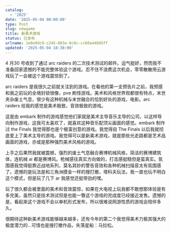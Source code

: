 ```yaml
---
catalog:
  - '2025'
date: '2025-05-04 00:00:00'
type: Post
slug: newgame
title: 新美术游戏
status: 已发布
urlname: 1e8e9dc9-c245-803e-8c8c-cc60a44b05ff
updated: '2025-05-04 18:38:00'
---
```


4 月30 号收到了通过 arc raiders 的二次技术测试的邮件。运气挺好，然而我不准备回家遗憾的不能完整体验这个游戏。忍不住不浪费这次机会，零零散散用云游戏玩了一会被这个游戏震惊到了。


arc raiders 是我很久之前就关注到的游戏。在看他的第一支预告片之前，我预感和我之前玩的全境封锁很像，pve 刷怪游戏。美术和风格世界观都很有特点，末世夹杂废土气息，很少有这种机械与末世融合的恰到好处的游戏，电影。arc raiders 给我的感觉是美术极致，音效极致的游戏。


这是由 embark 制作的游戏感觉他们家就是美术主导音乐主导的公司，以这样导向制作游戏，这我可太喜欢了，就喜欢这种音乐配顶尖画面的感觉。embark 制作过 the Finals 我觉得那也是个极富创意的游戏。我觉得自 The  Finals 以后我就彻底爱上了美术主导的游戏。我觉得可以是新美术游戏，就是那些光走路都是艺术品画面的游戏，亦或是那种强烈美术风格的游戏。


上手之后果然我就被震撼，强烈的废土气息融合赛博机械风格，简洁的赛博建筑体，连机械 ai 都是赛博风。枪械感往真实方向做的，打击感挺糙但是蛮真实。氛围感我觉得挺靠近战地系列，莫名其妙的警告音效和各种机械扫描音太有氛围感了。遗憾的是玩法是和三角洲摸金一样的搜打撤，塔科夫玩法，我一直也玩不明白这个模式，但是玩了几下 ar 我感觉还挺带劲的嘿。


玩了很久都会被里面的美术和音效震惊，如果在大电视上玩我都不敢想那体验是有多完美，虽然只是技术测试但是也能一瞥这个游戏的完成度已经接近发售。遗憾的是，看起来这个游戏不会以单机形式发布，所以很难说网游性质的游戏会陪伴多久。


很期待这种新美术游戏能够越来越多，还有今年的第二个我觉得美术力极其强大的极度潜力的…可惜也是搜打撤作品，失落星船：马拉松。

